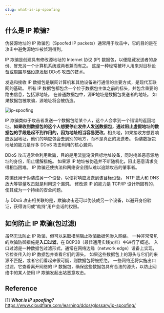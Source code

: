 ```yaml
---
slug: what-is-ip-spoofing
---
```


## 什么是 IP 欺骗?

伪装源地址的 IP 欺骗包（Spoofed IP packets）通常用于攻击中，它的目的是在攻击中避免源地址被侦测得到。

IP 欺骗是创建具有修改源地址的 Internet 协议 (IP) 数据包，以便隐藏发送者的身份、冒充另一个计算机系统或两者兼而有之。 这是一种经常被坏人用来对目标设备或周围基础设施发起 DDoS 攻击的技术。

发送和接收 IP 数据包是联网计算机和其他设备进行通信的主要方式，是现代互联网的基础。 所有 IP 数据包都包含一个位于数据包主体之前的标头，并包含重要的路由信息，包括源地址。 在普通数据包中，源IP地址是数据包发送者的地址。 如果数据包被欺骗，源地址将会被伪造。

![ip-spoofing](http://img.wukaipeng.com/2023/0923-145623-ip-spoofing.png)

IP 欺骗类似于攻击者发送一个数据包给某个人，这个人会拿到一个错误的返回地址。**如果收到数据包的这个人想要停止发件人发送数据包，通过阻止虚假地址的数据包的手段是起不到作用的，因为地址相当容易更改**。相关地，如果接收方想要响应返回地址，他们的响应包会去到别的地方，而不是真正的发送者。 伪装数据包地址的能力是许多 DDoS 攻击利用的核心漏洞。

DDoS 攻击通常会利用欺骗，目的是用流量淹没目标地址设备，同时掩盖恶意源地址的身份，阻止缓解措施。 如果源 IP 地址被伪造并不断随机化，阻止恶意请求变得相当困难。 IP 欺骗还使执法和网络安全团队难以追踪攻击的肇事者。

欺骗还用于伪装成另一个设备，以便将响应发送到该目标设备。 NTP 放大和 DNS 放大等容量攻击就是利用这个漏洞。 修改源 IP 的能力是 TCP/IP 设计所固有的，使其成为一个持续的安全问题。

与 DDoS 攻击相关联的是，欺骗攻击还可以伪装成另一个设备，以避开身份验证，获得访问或“劫持”用户会话的权限。

## 如何防止 IP 欺骗(包过滤)

虽然无法防止 IP 欺骗，但可以采取措施阻止欺骗数据包渗入网络。 一种非常常见的欺骗防御措施是**入口过滤**，在 BCP38（最佳通用实践文档）中进行了概述。 入口过滤是一种数据包过滤形式，通常在网络边缘（network edge）设备上实现，它检查传入的 IP 数据包并查看它们的源头。 如果这些数据包上的源头与它们的来源不匹配，或者它们看起来很可疑，则数据包将被拒绝。 一些网络还将实施出口过滤，它查看离开网络的 IP 数据包，确保这些数据包具有合法的源头，以防止网络中的某人使用 IP 欺骗发起出站恶意攻击。



## Reference

[1] ***What is IP spoofing?*** https://www.cloudflare.com/learning/ddos/glossary/ip-spoofing/
























